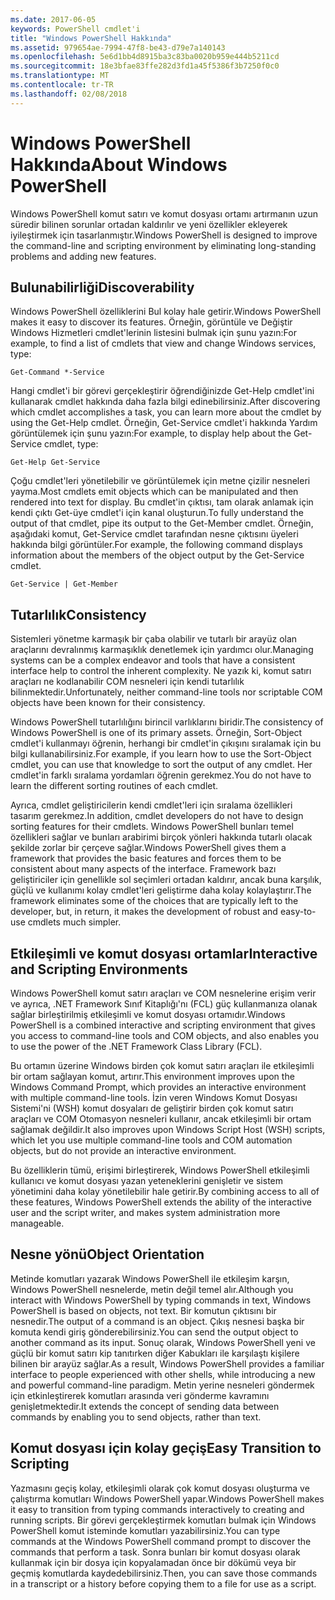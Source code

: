 ```yaml
---
ms.date: 2017-06-05
keywords: PowerShell cmdlet'i
title: "Windows PowerShell Hakkında"
ms.assetid: 979654ae-7994-47f8-be43-d79e7a140143
ms.openlocfilehash: 5e6d1bb4d8915ba3c83ba0020b959e444b5211cd
ms.sourcegitcommit: 18e3bfae83ffe282d3fd1a45f5386f3b7250f0c0
ms.translationtype: MT
ms.contentlocale: tr-TR
ms.lasthandoff: 02/08/2018
---
```

# <a name="about-windows-powershell"></a><span data-ttu-id="aac58-103">Windows PowerShell Hakkında</span><span class="sxs-lookup"><span data-stu-id="aac58-103">About Windows PowerShell</span></span>
<span data-ttu-id="aac58-104">Windows PowerShell komut satırı ve komut dosyası ortamı artırmanın uzun süredir bilinen sorunlar ortadan kaldırılır ve yeni özellikler ekleyerek iyileştirmek için tasarlanmıştır.</span><span class="sxs-lookup"><span data-stu-id="aac58-104">Windows PowerShell is designed to improve the command-line and scripting environment by eliminating long-standing problems and adding new features.</span></span>

## <a name="discoverability"></a><span data-ttu-id="aac58-105">Bulunabilirliği</span><span class="sxs-lookup"><span data-stu-id="aac58-105">Discoverability</span></span>
<span data-ttu-id="aac58-106">Windows PowerShell özelliklerini Bul kolay hale getirir.</span><span class="sxs-lookup"><span data-stu-id="aac58-106">Windows PowerShell makes it easy to discover its features.</span></span> <span data-ttu-id="aac58-107">Örneğin, görüntüle ve Değiştir Windows Hizmetleri cmdlet'lerinin listesini bulmak için şunu yazın:</span><span class="sxs-lookup"><span data-stu-id="aac58-107">For example, to find a list of cmdlets that view and change Windows services, type:</span></span>

```
Get-Command *-Service
```

<span data-ttu-id="aac58-108">Hangi cmdlet'i bir görevi gerçekleştirir öğrendiğinizde Get-Help cmdlet'ini kullanarak cmdlet hakkında daha fazla bilgi edinebilirsiniz.</span><span class="sxs-lookup"><span data-stu-id="aac58-108">After discovering which cmdlet accomplishes a task, you can learn more about the cmdlet by using the Get-Help cmdlet.</span></span> <span data-ttu-id="aac58-109">Örneğin, Get-Service cmdlet'i hakkında Yardım görüntülemek için şunu yazın:</span><span class="sxs-lookup"><span data-stu-id="aac58-109">For example, to display help about the Get-Service cmdlet, type:</span></span>

```
Get-Help Get-Service
```
<span data-ttu-id="aac58-110">Çoğu cmdlet'leri yönetilebilir ve görüntülemek için metne çizilir nesneleri yayma.</span><span class="sxs-lookup"><span data-stu-id="aac58-110">Most cmdlets emit objects which can be manipulated and then rendered into text for display.</span></span> <span data-ttu-id="aac58-111">Bu cmdlet'in çıktısı, tam olarak anlamak için kendi çıktı Get-üye cmdlet'i için kanal oluşturun.</span><span class="sxs-lookup"><span data-stu-id="aac58-111">To fully understand the output of that cmdlet, pipe its output to the Get-Member cmdlet.</span></span> <span data-ttu-id="aac58-112">Örneğin, aşağıdaki komut, Get-Service cmdlet tarafından nesne çıktısını üyeleri hakkında bilgi görüntüler.</span><span class="sxs-lookup"><span data-stu-id="aac58-112">For example, the following command displays information about the members of the object output by the Get-Service cmdlet.</span></span>

```
Get-Service | Get-Member
```

## <a name="consistency"></a><span data-ttu-id="aac58-113">Tutarlılık</span><span class="sxs-lookup"><span data-stu-id="aac58-113">Consistency</span></span>
<span data-ttu-id="aac58-114">Sistemleri yönetme karmaşık bir çaba olabilir ve tutarlı bir arayüz olan araçlarını devralınmış karmaşıklık denetlemek için yardımcı olur.</span><span class="sxs-lookup"><span data-stu-id="aac58-114">Managing systems can be a complex endeavor and tools that have a consistent interface help to control the inherent complexity.</span></span> <span data-ttu-id="aac58-115">Ne yazık ki, komut satırı araçları ne kodlanabilir COM nesneleri için kendi tutarlılık bilinmektedir.</span><span class="sxs-lookup"><span data-stu-id="aac58-115">Unfortunately, neither command-line tools nor scriptable COM objects have been known for their consistency.</span></span>

<span data-ttu-id="aac58-116">Windows PowerShell tutarlılığını birincil varlıklarını biridir.</span><span class="sxs-lookup"><span data-stu-id="aac58-116">The consistency of Windows PowerShell is one of its primary assets.</span></span> <span data-ttu-id="aac58-117">Örneğin, Sort-Object cmdlet'i kullanmayı öğrenin, herhangi bir cmdlet'in çıkışını sıralamak için bu bilgi kullanabilirsiniz.</span><span class="sxs-lookup"><span data-stu-id="aac58-117">For example, if you learn how to use the Sort-Object cmdlet, you can use that knowledge to sort the output of any cmdlet.</span></span> <span data-ttu-id="aac58-118">Her cmdlet'in farklı sıralama yordamları öğrenin gerekmez.</span><span class="sxs-lookup"><span data-stu-id="aac58-118">You do not have to learn the different sorting routines of each cmdlet.</span></span>

<span data-ttu-id="aac58-119">Ayrıca, cmdlet geliştiricilerin kendi cmdlet'leri için sıralama özellikleri tasarım gerekmez.</span><span class="sxs-lookup"><span data-stu-id="aac58-119">In addition, cmdlet developers do not have to design sorting features for their cmdlets.</span></span> <span data-ttu-id="aac58-120">Windows PowerShell bunları temel özellikleri sağlar ve bunları arabirimi birçok yönleri hakkında tutarlı olacak şekilde zorlar bir çerçeve sağlar.</span><span class="sxs-lookup"><span data-stu-id="aac58-120">Windows PowerShell gives them a framework that provides the basic features and forces them to be consistent about many aspects of the interface.</span></span> <span data-ttu-id="aac58-121">Framework bazı geliştiriciler için genellikle sol seçimleri ortadan kaldırır, ancak buna karşılık, güçlü ve kullanımı kolay cmdlet'leri geliştirme daha kolay kolaylaştırır.</span><span class="sxs-lookup"><span data-stu-id="aac58-121">The framework eliminates some of the choices that are typically left to the developer, but, in return, it makes the development of robust and easy-to-use cmdlets much simpler.</span></span>

## <a name="interactive-and-scripting-environments"></a><span data-ttu-id="aac58-122">Etkileşimli ve komut dosyası ortamlar</span><span class="sxs-lookup"><span data-stu-id="aac58-122">Interactive and Scripting Environments</span></span>
<span data-ttu-id="aac58-123">Windows PowerShell komut satırı araçları ve COM nesnelerine erişim verir ve ayrıca, .NET Framework Sınıf Kitaplığı'nı (FCL) güç kullanmanıza olanak sağlar birleştirilmiş etkileşimli ve komut dosyası ortamıdır.</span><span class="sxs-lookup"><span data-stu-id="aac58-123">Windows PowerShell is a combined interactive and scripting environment that gives you access to command-line tools and COM objects, and also enables you to use the power of the .NET Framework Class Library (FCL).</span></span>

<span data-ttu-id="aac58-124">Bu ortamın üzerine Windows birden çok komut satırı araçları ile etkileşimli bir ortam sağlayan komut, artırır.</span><span class="sxs-lookup"><span data-stu-id="aac58-124">This environment improves upon the Windows Command Prompt, which provides an interactive environment with multiple command-line tools.</span></span> <span data-ttu-id="aac58-125">İzin veren Windows Komut Dosyası Sistemi'ni (WSH) komut dosyaları de geliştirir birden çok komut satırı araçları ve COM Otomasyon nesneleri kullanır, ancak etkileşimli bir ortam sağlamak değildir.</span><span class="sxs-lookup"><span data-stu-id="aac58-125">It also improves upon Windows Script Host (WSH) scripts, which let you use multiple command-line tools and COM automation objects, but do not provide an interactive environment.</span></span>

<span data-ttu-id="aac58-126">Bu özelliklerin tümü, erişimi birleştirerek, Windows PowerShell etkileşimli kullanıcı ve komut dosyası yazan yeteneklerini genişletir ve sistem yönetimini daha kolay yönetilebilir hale getirir.</span><span class="sxs-lookup"><span data-stu-id="aac58-126">By combining access to all of these features, Windows PowerShell extends the ability of the interactive user and the script writer, and makes system administration more manageable.</span></span>

## <a name="object-orientation"></a><span data-ttu-id="aac58-127">Nesne yönü</span><span class="sxs-lookup"><span data-stu-id="aac58-127">Object Orientation</span></span>
<span data-ttu-id="aac58-128">Metinde komutları yazarak Windows PowerShell ile etkileşim karşın, Windows PowerShell nesnelerde, metin değil temel alır.</span><span class="sxs-lookup"><span data-stu-id="aac58-128">Although you interact with Windows PowerShell by typing commands in text, Windows PowerShell is based on objects, not text.</span></span> <span data-ttu-id="aac58-129">Bir komutun çıktısını bir nesnedir.</span><span class="sxs-lookup"><span data-stu-id="aac58-129">The output of a command is an object.</span></span> <span data-ttu-id="aac58-130">Çıkış nesnesi başka bir komuta kendi giriş gönderebilirsiniz.</span><span class="sxs-lookup"><span data-stu-id="aac58-130">You can send the output object to another command as its input.</span></span> <span data-ttu-id="aac58-131">Sonuç olarak, Windows PowerShell yeni ve güçlü bir komut satırı kip tanıtırken diğer Kabukları ile karşılaştı kişilere bilinen bir arayüz sağlar.</span><span class="sxs-lookup"><span data-stu-id="aac58-131">As a result, Windows PowerShell provides a familiar interface to people experienced with other shells, while introducing a new and powerful command-line paradigm.</span></span> <span data-ttu-id="aac58-132">Metin yerine nesneleri göndermek için etkinleştirerek komutları arasında veri gönderme kavramını genişletmektedir.</span><span class="sxs-lookup"><span data-stu-id="aac58-132">It extends the concept of sending data between commands by enabling you to send objects, rather than text.</span></span>

## <a name="easy-transition-to-scripting"></a><span data-ttu-id="aac58-133">Komut dosyası için kolay geçiş</span><span class="sxs-lookup"><span data-stu-id="aac58-133">Easy Transition to Scripting</span></span>
<span data-ttu-id="aac58-134">Yazmasını geçiş kolay, etkileşimli olarak çok komut dosyası oluşturma ve çalıştırma komutları Windows PowerShell yapar.</span><span class="sxs-lookup"><span data-stu-id="aac58-134">Windows PowerShell makes it easy to transition from typing commands interactively to creating and running scripts.</span></span> <span data-ttu-id="aac58-135">Bir görevi gerçekleştirmek komutları bulmak için Windows PowerShell komut isteminde komutları yazabilirsiniz.</span><span class="sxs-lookup"><span data-stu-id="aac58-135">You can type commands at the Windows PowerShell command prompt to discover the commands that perform a task.</span></span> <span data-ttu-id="aac58-136">Sonra bunları bir komut dosyası olarak kullanmak için bir dosya için kopyalamadan önce bir dökümü veya bir geçmiş komutlarda kaydedebilirsiniz.</span><span class="sxs-lookup"><span data-stu-id="aac58-136">Then, you can save those commands in a transcript or a history before copying them to a file for use as a script.</span></span>

